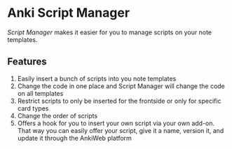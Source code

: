# Anki Script Manager

*Script Manager* makes it easier for you to manage scripts on your note templates.

## Features

1. Easily insert a bunch of scripts into you note templates
1. Change the code in one place and Script Manager will change the code on all
   templates
1. Restrict scripts to only be inserted for the frontside or only for specific
   card types
1. Change the order of scripts
1. Offers a hook for you to insert your own script via your own add-on. That way
   you can easily offer your script, give it a name, version it, and update it
   through the AnkiWeb platform
